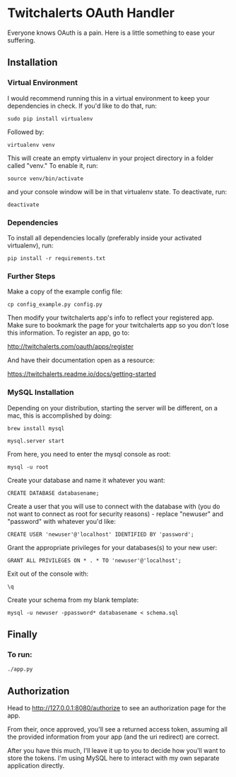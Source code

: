 # Twitchalerts OAuth Handler

Everyone knows OAuth is a pain. Here is a little something to ease your suffering.

## Installation

### Virtual Environment

I would recommend running this in a virtual environment to keep your
dependencies in check. If you'd like to do that, run:

`sudo pip install virtualenv`

Followed by:

`virtualenv venv`

This will create an empty virtualenv in your project directory in a folder
called "venv." To enable it, run:

`source venv/bin/activate`

and your console window will be in that virtualenv state. To deactivate, run:

`deactivate`

### Dependencies

To install all dependencies locally (preferably inside your activated
virtualenv), run:

`pip install -r requirements.txt`

### Further Steps

Make a copy of the example config file:

`cp config_example.py config.py`

Then modify your twitchalerts app's info to reflect your registered app.
Make sure to bookmark the page for your twitchalerts app so you don't lose this
information. To register an app, go to:

http://twitchalerts.com/oauth/apps/register

And have their documentation open as a resource:

https://twitchalerts.readme.io/docs/getting-started

### MySQL Installation

Depending on your distribution, starting the server will be different, on a mac,
this is accomplished by doing:

`brew install mysql`

`mysql.server start`

From here, you need to enter the mysql console as root:

`mysql -u root`

Create your database and name it whatever you want:

`CREATE DATABASE databasename;`

Create a user that you will use to connect with the database with (you do not
want to connect as root for security reasons) - replace "newuser" and
"password" with whatever you'd like:

`CREATE USER 'newuser'@'localhost' IDENTIFIED BY 'password';`

Grant the appropriate privileges for your databases(s) to your new user:

`GRANT ALL PRIVILEGES ON * . * TO 'newuser'@'localhost';`

Exit out of the console with:

`\q`

Create your schema from my blank template:

`mysql -u newuser -ppassword* databasename < schema.sql`

## Finally

### To run:

`./app.py`

## Authorization

Head to http://127.0.0.1:8080/authorize to see an authorization page for
the app.

From their, once approved, you'll see a returned access token, assuming all the
provided information from your app (and the uri redirect) are correct.

After you have this much, I'll leave it up to you to decide how you'll want
to store the tokens. I'm using MySQL here to interact with my own separate
application directly.
